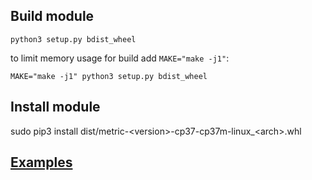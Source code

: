 ## Build module

```
python3 setup.py bdist_wheel
```

to limit memory usage for build add `MAKE="make -j1"`:

```
MAKE="make -j1" python3 setup.py bdist_wheel
```

## Install module

sudo pip3 install dist/metric-&lt;version&gt;-cp37-cp37m-linux_&lt;arch&gt;.whl

## [Examples](examples)
